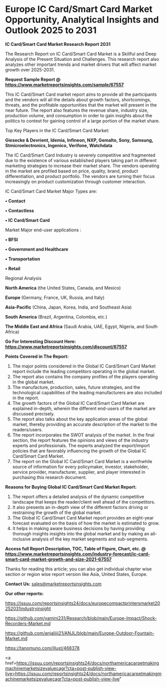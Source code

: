 # Europe IC Card/Smart Card Market Opportunity, Analytical Insights and Outlook 2025 to 2031

<strong>IC Card/Smart Card Market Research Report 2031</strong>

The Research Report on IC Card/Smart Card Market is a Skillful and Deep Analysis of the Present Situation and Challenges. This research report also analyzes other important trends and market drivers that will affect market growth over 2025-2031.

<strong>Request Sample Report @ <a href=https://www.marketreportsinsights.com/sample/67557>https://www.marketreportsinsights.com/sample/67557</a></strong>

This IC Card/Smart Card market report aims to provide all the participants and the vendors will all the details about growth factors, shortcomings, threats, and the profitable opportunities that the market will present in the near future. The report also features the revenue share, industry size, production volume, and consumption in order to gain insights about the politics to contest for gaining control of a large portion of the market share.

Top Key Players in the IC Card/Smart Card Market:

<strong>Giesecke & Devrient, Idemia, Infineon, NXP, Gemalto, Sony, Samsung, Stmicroelectronics, Ingenico, Verifone, Watchdata</strong>

The IC Card/Smart Card Industry is severely competitive and fragmented due to the existence of various established players taking part in different marketing strategies to increase their market share. The vendors operating in the market are profiled based on price, quality, brand, product differentiation, and product portfolio. The vendors are turning their focus increasingly on product customization through customer interaction.

IC Card/Smart Card Market Major Types are:

<strong>• Contact

• Contactless

• IC Card/Smart Card</strong>

Market Major end-user applications :

<strong>• BFSI

• Government and Healthcare

• Transportation

• Retail</strong>

Regional Analysis

</u><strong><b>North America</b></strong> (the United States, Canada, and Mexico)

<strong><b>Europe </b></strong>(Germany, France, UK, Russia, and Italy)

<strong><b>Asia-Pacific</b></strong> (China, Japan, Korea, India, and Southeast Asia)

<strong><b>South America</b></strong> (Brazil, Argentina, Colombia, etc.)

<strong><b>The Middle East and Africa</b></strong> (Saudi Arabia, UAE, Egypt, Nigeria, and South Africa)

<strong>Go For Interesting Discount Here: <a href=https://www.marketreportsinsights.com/discount/67557>https://www.marketreportsinsights.com/discount/67557</a></strong>

<strong>Points Covered in The Report:</strong>
<ol>
  <li>The major points considered in the Global IC Card/Smart Card Market report include the leading competitors operating in the global market.</li>
  <li>The report also contains the company profiles of the players operating in the global market.</li>
  <li>The manufacture, production, sales, future strategies, and the technological capabilities of the leading manufacturers are also included in the report.</li>
  <li>The growth factors of the Global IC Card/Smart Card Market are explained in-depth, wherein the different end-users of the market are discussed precisely.</li>
  <li>The report also talks about the key application areas of the global market, thereby providing an accurate description of the market to the readers/users.</li>
  <li>The report incorporates the SWOT analysis of the market. In the final section, the report features the opinions and views of the industry experts and professionals. The experts analyzed the export/import policies that are favorably influencing the growth of the Global IC Card/Smart Card Market.</li>
  <li>The report on the Global IC Card/Smart Card Market is a worthwhile source of information for every policymaker, investor, stakeholder, service provider, manufacturer, supplier, and player interested in purchasing this research document.</li>
</ol>
<strong>Reasons for Buying Global IC Card/Smart Card Market Report:</strong>

<ol>
  <li>The report offers a detailed analysis of the dynamic competitive landscape that keeps the reader/client well ahead of the competitors.</li>
  <li>It also presents an in-depth view of the different factors driving or restraining the growth of the global market.</li>
  <li>The Global IC Card/Smart Card Market report provides an eight-year forecast evaluated on the basis of how the market is estimated to grow.</li>
  <li>It helps in making aware business decisions by having providing thorough insights insights into the global market and by making an all-inclusive analysis of the key market segments and sub-segments.</li>
</ol>
<strong>Access full Report Description, TOC, Table of Figure, Chart, etc. @ <a href=https://www.marketreportsinsights.com/industry-forecast/ic-card-smart-card-market-growth-and-size-2021-67557>https://www.marketreportsinsights.com/industry-forecast/ic-card-smart-card-market-growth-and-size-2021-67557</a></strong>


Thanks for reading this article; you can also get individual chapter wise section or region wise report version like Asia, United States, Europe.

<strong>Contact Us:</strong>
sales@marketreportsinsights.com

<strong>Our other reports:</strong>

<a href=https://issuu.com/reportsinsights24/docs/europecompactprintersmarket20252031industryinsight>https://issuu.com/reportsinsights24/docs/europecompactprintersmarket20252031industryinsight</a>

<a href=https://github.com/yamini231/Research/blob/main/Europe-Impact/Shock-Recorders-Market.md>https://github.com/yamini231/Research/blob/main/Europe-Impact/Shock-Recorders-Market.md</a>

<a href=https://github.com/anjaliiii21/ANJL/blob/main/Europe-Outdoor-Fountain-Market.md>https://github.com/anjaliiii21/ANJL/blob/main/Europe-Outdoor-Fountain-Market.md</a>

<a href=https://tanomuno.com/illust/468378>https://tanomuno.com/illust/468378</a>

<a href=https://issuu.com/reportsinsights24/docs/northamericacarpetmakingmachinemarketsizevaluecagr?cta=post-publish-view-live>https://issuu.com/reportsinsights24/docs/northamericacarpetmakingmachinemarketsizevaluecagr?cta=post-publish-view-live</a>"

